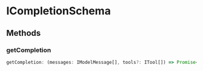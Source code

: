 # ICompletionSchema

## Methods

### getCompletion

```ts
getCompletion: (messages: IModelMessage[], tools?: ITool[]) => Promise<IModelMessage>
```
